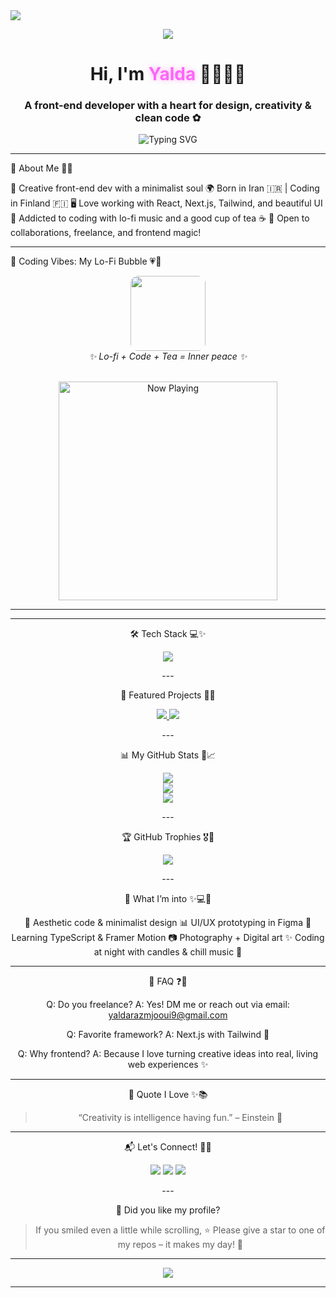 <!-- بنر بالا با رنگ دخترونه و گرادیانت --><img src="https://capsule-render.vercel.app/api?type=waving&color=fc67fa,ffffff&height=180&section=header&text=Yalda.Dev%20%7C%20Code%20with%20Beauty!&fontSize=38&fontColor=ffffff&animation=twinkling" /><!-- لوگوی متحرک زیبا --><p align="center">
  <img src="https://readme-typing-svg.demolab.com?font=Pacifico&weight=700&size=40&duration=4000&pause=1000&color=fc67fa&vCenter=true&center=true&width=500&lines=Yalda.Dev+%E2%9C%BF;Code+with+Beauty+%F0%9F%92%96" />
</p><h1 align="center">Hi, I'm <span style="color:#fc67fa; text-shadow: 0 0 8px #ffb3ec">Yalda</span> 👩🏻‍💻✨</h1>
<h3 align="center">A front-end developer with a heart for design, creativity & clean code ✿</h3>
<p align="center">
  <img src="https://readme-typing-svg.demolab.com?font=Fira+Code&weight=500&duration=3000&pause=1000&color=FF8FD9&center=true&vCenter=true&multiline=true&width=700&lines=Yalda.Dev%20%7C%20Front-End%20Artist%20%F0%9F%92%8E;React%20%2F%20Next%20%2F%20Tailwind%20%2F%20JavaScript;Code%20is%20not%20just%20logic%2C%20it's%20magic%20%F0%9F%8C%88" alt="Typing SVG" />
</p>


---

🎀 About Me 🌸🧳

🌸 Creative front-end dev with a minimalist soul
🌍 Born in Iran 🇮🇷 | Coding in Finland 🇫🇮
🖥️ Love working with React, Next.js, Tailwind, and beautiful UI
🎷 Addicted to coding with lo-fi music and a good cup of tea ☕
🧴 Open to collaborations, freelance, and frontend magic!


---

🎵 Coding Vibes: My Lo-Fi Bubble 💗🌙

<div align="center">  <img src="https://media.giphy.com/media/l0MYEqEzwMWFCg8rm/giphy.gif" width="120" style="border-radius: 12px;" />  <br />
  <em>✨ Lo-fi + Code + Tea = Inner peace ✨</em><br /><br />

<p align="center">
  <img src="https://spotify-now-playing-readme.vercel.app/api/spotify" alt="Now Playing" width="350"/>
</p>

---

---

🛠️ Tech Stack 💻✨

<p align="center">
  <img src="https://skillicons.dev/icons?i=html,css,js,ts,react,nextjs,tailwind,figma,git,github,vscode,linux" />
</p>
---

📂 Featured Projects 🧱🔼️

<p align="center">
  <a href="https://github.com/yaldarazmjooui5541/Online-store">
    <img src="https://github-readme-stats.vercel.app/api/pin/?username=yaldarazmjooui5541&repo=Online-store&theme=tokyonight" />
  </a>
  <a href="https://github.com/yaldarazmjooui5541/Personal-Website">
    <img src="https://github-readme-stats.vercel.app/api/pin/?username=yaldarazmjooui5541&repo=Personal-Website&theme=tokyonight" />
  </a>
</p>
---

📊 My GitHub Stats 💫📈

<p align="center">
  <img src="https://github-readme-stats.vercel.app/api?username=yaldarazmjooui5541&show_icons=true&theme=radical&count_private=true" />
  <br />
  <img src="https://github-readme-streak-stats.herokuapp.com/?user=yaldarazmjooui5541&theme=radical" />
  <br />
  <img src="https://github-readme-stats.vercel.app/api/top-langs/?username=yaldarazmjooui5541&layout=compact&theme=radical" />
</p>
---

🏆 GitHub Trophies 🎖️🌸

<p align="center">
  <img src="https://github-profile-trophy.vercel.app/?username=yaldarazmjooui5541&theme=dracula&row=1&column=6&margin-w=10" />
</p>
---

🌈 What I’m into ✨💻🎨

🌸 Aesthetic code & minimalist design
📊 UI/UX prototyping in Figma
🧠 Learning TypeScript & Framer Motion
📷 Photography + Digital art
✨ Coding at night with candles & chill music 🛌


---

💬 FAQ ❓💖

Q: Do you freelance?
A: Yes! DM me or reach out via email: yaldarazmjooui9@gmail.com 

Q: Favorite framework?
A: Next.js with Tailwind 💖

Q: Why frontend?
A: Because I love turning creative ideas into real, living web experiences ✨


---

🫿 Quote I Love ✨📚

> “Creativity is intelligence having fun.” – Einstein 🌸




---

📬 Let's Connect! 📩🌸

<p align="center">
  <a href="mailto:yaldaDev6@gmail.com"><img src="https://img.shields.io/badge/Gmail-FF69B4?style=for-the-badge&logo=gmail&logoColor=white" /></a>
  <a href="https://linkedin.com/in/yalda-dev"><img src="https://img.shields.io/badge/LinkedIn-purple?style=for-the-badge&logo=linkedin&logoColor=white" /></a>
  <a href="https://instagram.com/yalda_razmjoouin"><img src="https://img.shields.io/badge/Instagram-pink?style=for-the-badge&logo=instagram&logoColor=white" /></a>
</p>
---

🌟 Did you like my profile?

> If you smiled even a little while scrolling,
⭐ Please give a star to one of my repos – it makes my day! 🌷




---

<img src="https://capsule-render.vercel.app/api?type=waving&color=fc67fa&height=120&section=footer"/>

---

